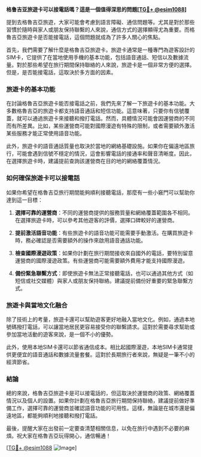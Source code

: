 **格鲁吉亚旅遊卡可以接電話嗎？這是一個值得深思的問題[[TG💪+ @esim1088](https://t.me/s/esim1088)]**

提到去格魯吉亞旅遊，大家可能會考慮到語言障礙、通信問題等。尤其是對於那些習慣於隨時與家人或朋友保持聯繫的人來說，通信方式的選擇顯得尤為重要。而格魯吉亞旅遊卡是否能接電話，這個問題就成為了許多人關心的焦點。

首先，我們需要了解什麼是格魯吉亞旅遊卡。旅遊卡通常是一種專門為遊客設計的SIM卡，它提供了在當地使用手機的基本功能，包括語音通話、短信以及數據流量。對於那些希望在旅行期間保持聯絡的人來說，旅遊卡是一個非常方便的選擇。但是，是否能接電話，這取決於多方面的因素。

### **旅遊卡的基本功能**

在討論格魯吉亞旅遊卡能否接電話之前，我們先來了解一下旅遊卡的基本功能。大多數格魯吉亞的旅遊卡都支持語音通話和短信功能。這意味著，只要你有信號覆蓋，就可以通過旅遊卡來接聽和撥打電話。然而，具體情況可能會因運營商的不同而有所差異。比如，某些運營商可能對國際漫遊有特殊的限制，或者需要額外激活某些服務才能正常使用語音功能。

此外，旅遊卡的語音通話質量也取決於當地的網絡基礎設施。如果你在偏遠地區旅行，可能會遇到信號不穩定的情況，這會影響電話的接通率和聲音清晰度。因此，在選擇旅遊卡時，建議提前查詢該運營商在目的地的網絡覆蓋情況。

### **如何確保旅遊卡可以接電話**

如果你希望在格魯吉亞旅行期間能夠順利接聽電話，那麼有一些小竅門可以幫助你達到這一目標：

1. **選擇可靠的運營商**：不同的運營商提供的服務質量和網絡覆蓋範圍各不相同。在選擇旅遊卡時，可以參考其他遊客的評價，選擇口碑較好的運營商。
   
2. **提前激活語音功能**：有些旅遊卡的語音功能可能需要手動激活。在購買旅遊卡時，務必確認是否需要額外的操作來啟用語音通話功能。

3. **檢查國際漫遊政策**：如果你計劃在旅行期間接收來自國外的電話，要特別留意運營商的國際漫遊政策。有些運營商可能需要額外費用才能支持國際漫遊。

4. **備份緊急聯繫方式**：即使旅遊卡無法正常接聽電話，也可以通過其他方式（如短信或社交媒體）與家人或朋友保持聯絡。建議提前備份好重要的緊急聯繫方式。

### **旅遊卡與當地文化融合**

除了技術上的考量，旅遊卡還可以幫助遊客更好地融入當地文化。例如，通過本地號碼撥打電話，可以讓當地居民更容易接受你的聯繫請求。這對於需要尋求幫助或參加當地活動的遊客來說，是一個不小的優勢。

此外，使用本地SIM卡還可以節省通信成本。相比起國際漫遊，本地SIM卡通常提供更便宜的語音通話和數據流量套餐。這對於長期旅行者來說，無疑是一筆不小的經濟節省。

### **結論**

總的來說，格魯吉亞旅遊卡是可以接電話的，但這取決於運營商的政策、網絡覆蓋情況以及個人的設置。如果你計劃在格魯吉亞旅行期間保持聯絡，建議提前做好準備工作，選擇可靠的運營商並確認語音功能的可用性。這樣，無論是在城市還是偏遠地區，都能夠順利地接聽和撥打電話。

最後，提醒大家在出發前一定要查清楚相關信息，以免在旅行中遇到不必要的麻煩。祝大家在格魯吉亞玩得開心，通信暢通！

[[TG💪+ @esim1088](https://t.me/s/esim1088) ![Image](https://i.postimg.cc/4NQfJmqS/Snipaste-2025-05-13-00-14-12.png)]